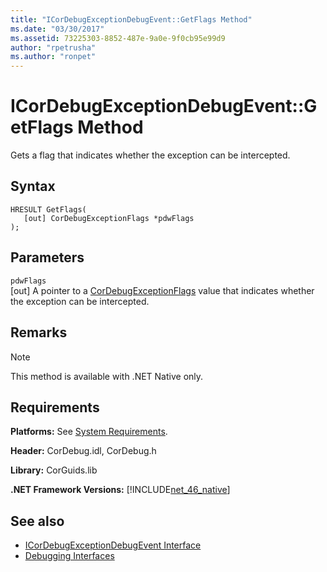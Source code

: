 ```yaml
---
title: "ICorDebugExceptionDebugEvent::GetFlags Method"
ms.date: "03/30/2017"
ms.assetid: 73225303-8852-487e-9a0e-9f0cb95e99d9
author: "rpetrusha"
ms.author: "ronpet"
---
```

# ICorDebugExceptionDebugEvent::GetFlags Method
Gets a flag that indicates whether the exception can be intercepted.  
  
## Syntax  
  
```  
HRESULT GetFlags(  
   [out] CorDebugExceptionFlags *pdwFlags  
);  
```  
  
## Parameters  
 `pdwFlags`  
 [out] A pointer to a [CorDebugExceptionFlags](../../../../docs/framework/unmanaged-api/debugging/cordebugexceptionflags-enumeration.md) value that indicates whether the exception can be intercepted.  
  
## Remarks  
  
> [!NOTE]
>  This method is available with .NET Native only.  
  
## Requirements  
 **Platforms:** See [System Requirements](../../../../docs/framework/get-started/system-requirements.md).  
  
 **Header:** CorDebug.idl, CorDebug.h  
  
 **Library:** CorGuids.lib  
  
 **.NET Framework Versions:** [!INCLUDE[net_46_native](../../../../includes/net-46-native-md.md)]  
  
## See also

- [ICorDebugExceptionDebugEvent Interface](../../../../docs/framework/unmanaged-api/debugging/icordebugexceptiondebugevent-interface.md)
- [Debugging Interfaces](../../../../docs/framework/unmanaged-api/debugging/debugging-interfaces.md)

